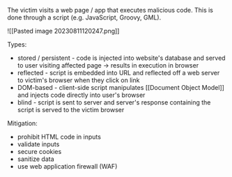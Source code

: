 The victim visits a web page / app that executes malicious code. This is done through a script (e.g. JavaScript, Groovy, GML).

![[Pasted image 20230811120247.png]]

Types:
- stored / persistent - code is injected into website's database and served to user visiting affected page -> results in execution in browser
- reflected - script is embedded into URL and reflected off a web server to victim's browser when they click on link
- DOM-based - client-side script manipulates [[Document Object Model]] and injects code directly into user's browser
- blind - script is sent to server and server's response containing the script is served to the victim browser

Mitigation:
- prohibit HTML code in inputs
- validate inputs
- secure cookies
- sanitize data
- use web application firewall (WAF)
